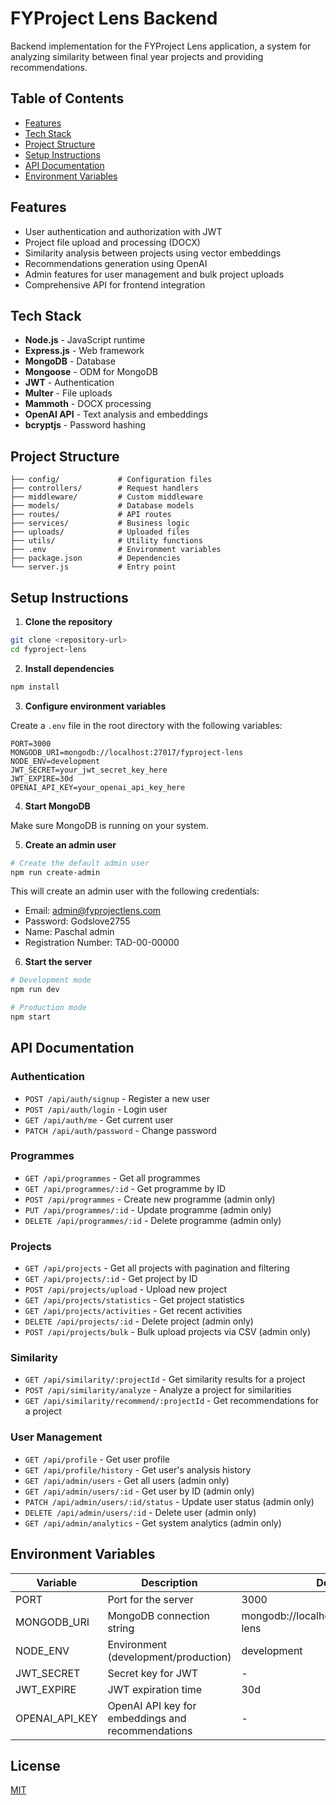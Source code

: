# FYProject Lens Backend

Backend implementation for the FYProject Lens application, a system for analyzing similarity between final year projects and providing recommendations.

## Table of Contents

- [Features](#features)
- [Tech Stack](#tech-stack)
- [Project Structure](#project-structure)
- [Setup Instructions](#setup-instructions)
- [API Documentation](#api-documentation)
- [Environment Variables](#environment-variables)

## Features

- User authentication and authorization with JWT
- Project file upload and processing (DOCX)
- Similarity analysis between projects using vector embeddings
- Recommendations generation using OpenAI
- Admin features for user management and bulk project uploads
- Comprehensive API for frontend integration

## Tech Stack

- **Node.js** - JavaScript runtime
- **Express.js** - Web framework
- **MongoDB** - Database
- **Mongoose** - ODM for MongoDB
- **JWT** - Authentication
- **Multer** - File uploads
- **Mammoth** - DOCX processing
- **OpenAI API** - Text analysis and embeddings
- **bcryptjs** - Password hashing

## Project Structure

```
├── config/             # Configuration files
├── controllers/        # Request handlers
├── middleware/         # Custom middleware
├── models/             # Database models
├── routes/             # API routes
├── services/           # Business logic
├── uploads/            # Uploaded files
├── utils/              # Utility functions
├── .env                # Environment variables
├── package.json        # Dependencies
└── server.js           # Entry point
```

## Setup Instructions

1. **Clone the repository**

```bash
git clone <repository-url>
cd fyproject-lens
```

2. **Install dependencies**

```bash
npm install
```

3. **Configure environment variables**

Create a `.env` file in the root directory with the following variables:

```
PORT=3000
MONGODB_URI=mongodb://localhost:27017/fyproject-lens
NODE_ENV=development
JWT_SECRET=your_jwt_secret_key_here
JWT_EXPIRE=30d
OPENAI_API_KEY=your_openai_api_key_here
```

4. **Start MongoDB**

Make sure MongoDB is running on your system.

5. **Create an admin user**

```bash
# Create the default admin user
npm run create-admin
```

This will create an admin user with the following credentials:
- Email: admin@fyprojectlens.com
- Password: Godslove2755
- Name: Paschal admin
- Registration Number: TAD-00-00000

6. **Start the server**

```bash
# Development mode
npm run dev

# Production mode
npm start
```

## API Documentation

### Authentication

- `POST /api/auth/signup` - Register a new user
- `POST /api/auth/login` - Login user
- `GET /api/auth/me` - Get current user
- `PATCH /api/auth/password` - Change password

### Programmes

- `GET /api/programmes` - Get all programmes
- `GET /api/programmes/:id` - Get programme by ID
- `POST /api/programmes` - Create new programme (admin only)
- `PUT /api/programmes/:id` - Update programme (admin only)
- `DELETE /api/programmes/:id` - Delete programme (admin only)

### Projects

- `GET /api/projects` - Get all projects with pagination and filtering
- `GET /api/projects/:id` - Get project by ID
- `POST /api/projects/upload` - Upload new project
- `GET /api/projects/statistics` - Get project statistics
- `GET /api/projects/activities` - Get recent activities
- `DELETE /api/projects/:id` - Delete project (admin only)
- `POST /api/projects/bulk` - Bulk upload projects via CSV (admin only)

### Similarity

- `GET /api/similarity/:projectId` - Get similarity results for a project
- `POST /api/similarity/analyze` - Analyze a project for similarities
- `GET /api/similarity/recommend/:projectId` - Get recommendations for a project

### User Management

- `GET /api/profile` - Get user profile
- `GET /api/profile/history` - Get user's analysis history
- `GET /api/admin/users` - Get all users (admin only)
- `GET /api/admin/users/:id` - Get user by ID (admin only)
- `PATCH /api/admin/users/:id/status` - Update user status (admin only)
- `DELETE /api/admin/users/:id` - Delete user (admin only)
- `GET /api/admin/analytics` - Get system analytics (admin only)

## Environment Variables

| Variable | Description | Default |
|----------|-------------|---------|
| PORT | Port for the server | 3000 |
| MONGODB_URI | MongoDB connection string | mongodb://localhost:27017/fyproject-lens |
| NODE_ENV | Environment (development/production) | development |
| JWT_SECRET | Secret key for JWT | - |
| JWT_EXPIRE | JWT expiration time | 30d |
| OPENAI_API_KEY | OpenAI API key for embeddings and recommendations | - |

## License

[MIT](LICENSE)
